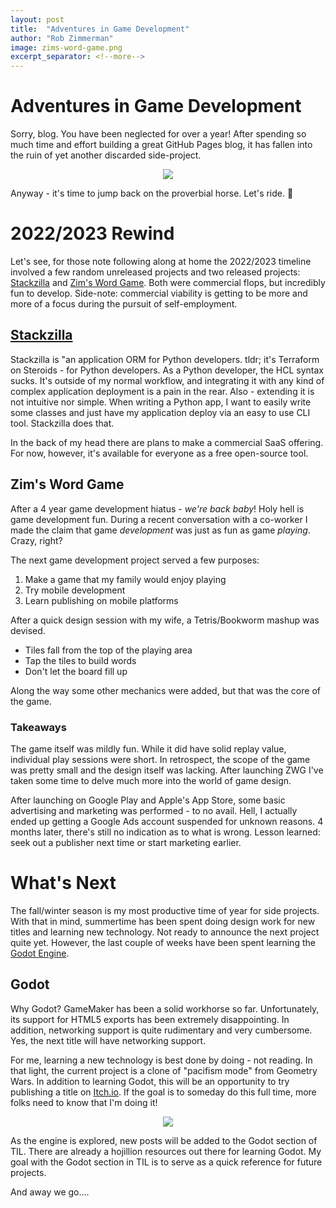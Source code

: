 ```yaml
---
layout: post
title:  "Adventures in Game Development"
author: "Rob Zimmerman"
image: zims-word-game.png
excerpt_separator: <!--more-->
---
```


# Adventures in Game Development

Sorry, blog. You have been neglected for over a year! After spending so much time and effort building a great GitHub Pages blog, it has fallen into the ruin of yet another discarded side-project.

<p align="center">
<img src='{{"/assets/images/blog/this-is-the-way.gif" | relative_url }}'/>
</p>

Anyway - it's time to jump back on the proverbial horse. Let's ride. 🏇
<!--more-->

# 2022/2023 Rewind

Let's see, for those note following along at home the 2022/2023 timeline involved a few random unreleased projects and two released projects: [Stackzilla](https://stackzilla.dev/) and [Zim's Word Game](https://zimventures.com/zims-word-game/). Both were commercial flops, but incredibly fun to develop. Side-note: commercial viability is getting to be more and more of a focus during the pursuit of self-employment.

## [Stackzilla](https://stackzilla.dev/)
Stackzilla is "an application ORM for Python developers. tldr; it's Terraform on Steroids - for Python developers. As a Python developer, the HCL syntax sucks. It's outside of my normal workflow, and integrating it with any kind of complex application deployment is a pain in the rear. Also - extending it is not intuitive nor simple. When writing a Python app, I want to easily write some classes and just have my application deploy via an easy to use CLI tool. Stackzilla does that.

In the back of my head there are plans to make a commercial SaaS offering. For now, however, it's available for everyone as a free open-source tool.

## Zim's Word Game
After a 4 year game development hiatus - *we're back baby*! Holy hell is game development fun. During a recent conversation with a co-worker I made the claim that game *development* was just as fun as game *playing*. Crazy, right?

The next game development project served a few purposes:

1) Make a game that my family would enjoy playing
2) Try mobile development
3) Learn publishing on mobile platforms

After a quick design session with my wife, a Tetris/Bookworm mashup was devised.
- Tiles fall from the top of the playing area
- Tap the tiles to build words
- Don't let the board fill up

Along the way some other mechanics were added, but that was the core of the game.

### Takeaways
The game itself was mildly fun. While it did have solid replay value, individual play sessions were short. In retrospect, the scope of the game was pretty small and the design itself was lacking. After launching ZWG I've taken some time to delve much more into the world of game design.

After launching on Google Play and Apple's App Store, some basic advertising and marketing was performed - to no avail. Hell, I actually ended up getting a Google Ads account suspended for unknown reasons. 4 months later, there's still no indication as to what is wrong. Lesson learned: seek out a publisher next time or start marketing earlier.

# What's Next
The fall/winter season is my most productive time of year for side projects. With that in mind, summertime has been spent doing design work for new titles and learning new technology. Not ready to announce the next project quite yet. However, the last couple of weeks have been spent learning the [Godot Engine](https://godotengine.org/).

## Godot
Why Godot? GameMaker has been a solid workhorse so far. Unfortunately, its support for HTML5 exports has been extremely disappointing. In addition, networking support is quite rudimentary and very cumbersome. Yes, the next title will have networking support.

For me, learning a new technology is best done by doing - not reading. In that light, the current project is a clone of "pacifism mode" from Geometry Wars. In addition to learning Godot, this will be an opportunity to try publishing a title on [Itch.io](https://itch.io/). If the goal is to someday do this full time, more folks need to know that I'm doing it!

<p align="center">
<img src='{{"/assets/images/blog/gate_crasher_control_flow.gif" | relative_url }}'/>
</p>


As the engine is explored, new posts will be added to the Godot section of TIL. There are already a hojillion resources out there for learning Godot. My goal with the Godot section in TIL is to serve as a quick reference for future projects.

And away we go....
